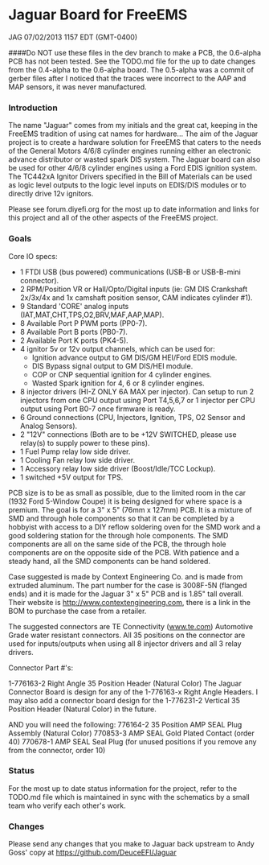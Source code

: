 # Jaguar Board for FreeEMS

JAG 07/02/2013 1157 EDT (GMT-0400)

####Do NOT use these files in the dev branch to make a PCB, the 0.6-alpha PCB has not been tested.  See the TODO.md file for the up to date changes from the 0.4-alpha to the 0.6-alpha board.  The 0.5-alpha was a commit of gerber files after I noticed that the traces were incorrect to the AAP and MAP sensors, it was never manufactured.

### Introduction

The name "Jaguar" comes from my initials and the great cat, keeping in the FreeEMS tradition of using cat names for hardware...  The aim of the Jaguar project is to create a hardware solution for FreeEMS that caters to the needs of the General Motors 4/6/8 cylinder engines running either an electronic advance distributor or wasted spark DIS system.  The Jaguar board can also be used for other 4/6/8 cylinder engines using a Ford EDIS ignition system.  The TC442xA Ignitor Drivers specified in the Bill of Materials can be used as logic level outputs to the logic level inputs on EDIS/DIS modules or to directly drive 12v ignitors. 

Please see forum.diyefi.org for the most up to date information and links for this project and all of the other aspects of the FreeEMS project.

### Goals

Core IO specs:

 * 1 FTDI USB (bus powered) communications (USB-B or USB-B-mini connector).
 * 2 RPM/Position VR or Hall/Opto/Digital inputs (ie: GM DIS Crankshaft 2x/3x/4x and 1x camshaft position sensor, CAM indicates cylinder #1).
 * 9 Standard 'CORE' analog inputs (IAT,MAT,CHT,TPS,O2,BRV,MAF,AAP,MAP).
 * 8 Available Port P PWM ports (PP0-7).
 * 8 Available Port B ports (PB0-7).
 * 2 Available Port K ports (PK4-5).
 * 4 ignitor 5v or 12v output channels, which can be used for:
   * Ignition advance output to GM DIS/GM HEI/Ford EDIS module.
   * DIS Bypass signal output to GM DIS/HEI module.
   * COP or CNP sequential ignition for 4 cylinder engines.
   * Wasted Spark ignition for 4, 6 or 8 cylinder engines.
 * 8 injector drivers (HI-Z ONLY 6A MAX per injector). Can setup to run 2 injectors from one CPU output using Port T4,5,6,7 or 1 injector per CPU output using Port B0-7 once firmware is ready.
 * 6 Ground connections (CPU, Injectors, Ignition, TPS, O2 Sensor and Analog Sensors).
 * 2 "12V" connections (Both are to be +12V SWITCHED, please use relay(s) to supply power to these pins).
 * 1 Fuel Pump relay low side driver.
 * 1 Cooling Fan relay low side driver.
 * 1 Accessory relay low side driver (Boost/Idle/TCC Lockup).
 * 1 switched +5V output for TPS.

PCB size is to be as small as possible, due to the limited room in the car (1932 Ford 5-Window Coupe) it is being designed for where space is a premium.  The goal is for a 3" x 5" (76mm x 127mm) PCB.  It is a mixture of SMD and through hole components so that it can be completed by a hobbyist with access to a DIY reflow soldering oven for the SMD work and a good soldering station for the through hole components.  The SMD components are all on the same side of the PCB, the through hole components are on the opposite side of the PCB.  With patience and a steady hand, all the SMD components can be hand soldered.

Case suggested is made by Context Engineering Co. and is made from extruded aluminum.  The part number for the case is 3008F-5N (flanged ends) and it is made for the Jaguar 3" x 5" PCB and is 1.85" tall overall.  Their website is http://www.contextengineering.com, there is a link in the BOM to purchase the case from a retailer. 

The suggested connectors are TE Connectivity (www.te.com) Automotive Grade water resistant connectors. 
All 35 positions on the connector are used for inputs/outputs when using all 8 injector drivers and all 3 relay drivers.

Connector Part #'s:

1-776163-2 Right Angle 35 Position Header (Natural Color)
The Jaguar Connector Board is design for any of the 1-776163-x Right Angle Headers.
I may also add a connector board design for the 1-776231-2 Vertical 35 Position Header (Natural Color) in the future.

AND you will need the following:
776164-2 35 Position AMP SEAL Plug Assembly (Natural Color)
770853-3 AMP SEAL Gold Plated Contact (order 40)
770678-1 AMP SEAL Seal Plug (for unused positions if you remove any from the connector, order 10)
 
### Status

For the most up to date status information for the project, refer to the TODO.md file which is maintained in sync with the schematics by a small team who verify each other's work.

### Changes

Please send any changes that you make to Jaguar back upstream to Andy Goss' copy at https://github.com/DeuceEFI/Jaguar

